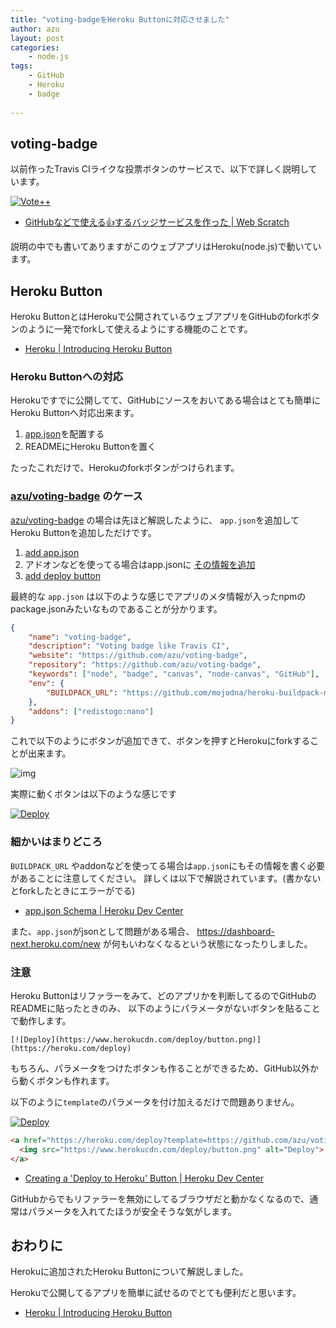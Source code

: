```yaml
---
title: "voting-badgeをHeroku Buttonに対応させました"
author: azu
layout: post
categories:
    - node.js
tags:
    - GitHub
    - Heroku
    - badge
    
---
```


## voting-badge

以前作ったTravis CIライクな投票ボタンのサービスで、以下で詳しく説明しています。

[![Vote++](https://voting-badge.herokuapp.com/img?url=https://github.com/azu/voting-badge)](https://voting-badge.herokuapp.com/vote?url=https://github.com/azu/voting-badge)

- [GitHubなどで使える:+1:するバッジサービスを作った | Web Scratch](http://efcl.info/2014/07/29/voting-badge/ "GitHubなどで使える:+1:するバッジサービスを作った | Web Scratch")

説明の中でも書いてありますがこのウェブアプリはHeroku(node.js)で動いています。

## Heroku Button

Heroku ButtonとはHerokuで公開されているウェブアプリをGitHubのforkボタンのように一発でforkして使えるようにする機能のことです。

- [Heroku | Introducing Heroku Button](https://blog.heroku.com/archives/2014/8/7/heroku-button "Heroku | Introducing Heroku Button")

### Heroku Buttonへの対応

Herokuですでに公開してて、GitHubにソースをおいてある場合はとても簡単にHeroku Buttonへ対応出来ます。

1. [app.json](https://devcenter.heroku.com/articles/app-json-schema "app.json Schema | Heroku Dev Center")を配置する
2. READMEにHeroku Buttonを置く

たったこれだけで、Herokuのforkボタンがつけられます。

### [azu/voting-badge](https://github.com/azu/voting-badge "azu/voting-badge") のケース

[azu/voting-badge](https://github.com/azu/voting-badge "azu/voting-badge") の場合は先ほど解説したように、
`app.json`を追加してHeroku Buttonを追加しただけです。

1. [ add app.json ](https://github.com/azu/voting-badge/commit/e8569c739eac47f5739417a4aaaa43fe49047e38 " add app.json ")
2. アドオンなどを使ってる場合はapp.jsonに [その情報を追加](https://github.com/azu/voting-badge/commit/d0cad65cfeb48d04859e5f25a3fae8cad7056a11 "update app.json · d0cad65 · azu/voting-badge")
3. [ add deploy button ](https://github.com/azu/voting-badge/commit/b766bd1555483ca025483ca477f8392da90e1736 " add deploy button ") 

最終的な `app.json` は以下のような感じでアプリのメタ情報が入ったnpmのpackage.jsonみたいなものであることが分かります。

``` json
{
    "name": "voting-badge",
    "description": "Voting badge like Travis CI",
    "website": "https://github.com/azu/voting-badge",
    "repository": "https://github.com/azu/voting-badge",
    "keywords": ["node", "badge", "canvas", "node-canvas", "GitHub"],
    "env": {
        "BUILDPACK_URL": "https://github.com/mojodna/heroku-buildpack-multi.git#build-env"
    },
    "addons": ["redistogo:nano"]
}
```

これで以下のようにボタンが追加できて、ボタンを押すとHerokuにforkすることが出来ます。

![img](http://efcl.info/wp-content/uploads/2014/08/08-1407471632.png)

実際に動くボタンは以下のような感じです

[![Deploy](https://www.herokucdn.com/deploy/button.png)](https://heroku.com/deploy?template=https://github.com/azu/voting-badge)

### 細かいはまりどころ

`BUILDPACK_URL` やaddonなどを使ってる場合は`app.json`にもその情報を書く必要があることに注意してください。
詳しくは以下で解説されています。(書かないとforkしたときにエラーがでる)

- [app.json Schema | Heroku Dev Center](https://devcenter.heroku.com/articles/app-json-schema "app.json Schema | Heroku Dev Center")
 
また、`app.json`がjsonとして問題がある場合、 https://dashboard-next.heroku.com/new が何もいわなくなるという状態になったりしました。 

### 注意

Heroku Buttonはリファラーをみて、どのアプリかを判断してるのでGitHubのREADMEに貼ったときのみ、
以下のようにパラメータがないボタンを貼ることで動作します。

``` 
[![Deploy](https://www.herokucdn.com/deploy/button.png)](https://heroku.com/deploy)
```

もちろん、パラメータをつけたボタンも作ることができるため、GitHub以外から動くボタンも作れます。

以下のように`template`のパラメータを付け加えるだけで問題ありません。


[![Deploy](https://www.herokucdn.com/deploy/button.png)](https://heroku.com/deploy?template=https://github.com/azu/voting-badge)

``` html
<a href="https://heroku.com/deploy?template=https://github.com/azu/voting-badge">
  <img src="https://www.herokucdn.com/deploy/button.png" alt="Deploy">
</a>
```

- [Creating a &#39;Deploy to Heroku&#39; Button | Heroku Dev Center](https://devcenter.heroku.com/articles/heroku-button "Creating a &#39;Deploy to Heroku&#39; Button | Heroku Dev Center")

GitHubからでもリファラーを無効にしてるブラウザだと動かなくなるので、通常はパラメータを入れてたほうが安全そうな気がします。

## おわりに

Herokuに追加されたHeroku Buttonについて解説しました。

Herokuで公開してるアプリを簡単に試せるのでとても便利だと思います。


- [Heroku | Introducing Heroku Button](https://blog.heroku.com/archives/2014/8/7/heroku-button "Heroku | Introducing Heroku Button")
